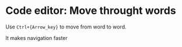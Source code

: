 # Code editor: Move throught words

Use `Ctrl+{Arrow_key}` to move from word to word.

It makes navigation faster
